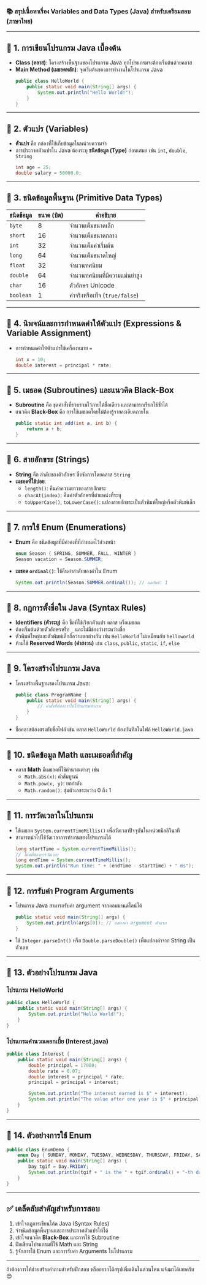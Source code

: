 ### 📚 **สรุปเนื้อหาเรื่อง Variables and Data Types (Java) สำหรับเตรียมสอบ (ภาษาไทย)**

---

## 📌 **1. การเขียนโปรแกรม Java เบื้องต้น**
- **Class (คลาส)**: โครงสร้างพื้นฐานของโปรแกรม Java ทุกโปรแกรมจะต้องเริ่มต้นด้วยคลาส
- **Main Method (เมธอดหลัก)**: จุดเริ่มต้นของการทำงานในโปรแกรม Java
  ```java
  public class HelloWorld {
      public static void main(String[] args) {
          System.out.println("Hello World!");
      }
  }
  ```

---

## 📌 **2. ตัวแปร (Variables)**
- **ตัวแปร** คือ กล่องที่ใช้เก็บข้อมูลในหน่วยความจำ
- การประกาศตัวแปรใน Java ต้องระบุ **ชนิดข้อมูล (Type)** ก่อนเสมอ เช่น `int`, `double`, `String`
  ```java
  int age = 25;
  double salary = 50000.0;
  ```

---

## 📌 **3. ชนิดข้อมูลพื้นฐาน (Primitive Data Types)**
| **ชนิดข้อมูล** | **ขนาด (บิต)** | **คำอธิบาย**                  |
|----------------|-----------------|--------------------------------|
| `byte`         | 8               | จำนวนเต็มขนาดเล็ก              |
| `short`        | 16              | จำนวนเต็มขนาดกลาง              |
| `int`          | 32              | จำนวนเต็มค่าเริ่มต้น           |
| `long`         | 64              | จำนวนเต็มขนาดใหญ่              |
| `float`        | 32              | จำนวนทศนิยม                    |
| `double`       | 64              | จำนวนทศนิยมที่มีความแม่นยำสูง |
| `char`         | 16              | ตัวอักษร Unicode               |
| `boolean`      | 1               | ค่าจริงหรือเท็จ (`true/false`) |

---

## 📌 **4. นิพจน์และการกำหนดค่าให้ตัวแปร (Expressions & Variable Assignment)**
- การกำหนดค่าให้ตัวแปรใช้เครื่องหมาย `=`
  ```java
  int x = 10;
  double interest = principal * rate;
  ```

---

## 📌 **5. เมธอด (Subroutines) และแนวคิด Black-Box**
- **Subroutine** คือ ชุดคำสั่งที่รวบรวมไว้ภายใต้ชื่อเดียว และสามารถเรียกใช้ซ้ำได้
- แนวคิด **Black-Box** คือ การใช้เมธอดโดยไม่ต้องรู้รายละเอียดภายใน
  ```java
  public static int add(int a, int b) {
      return a + b;
  }
  ```

---

## 📌 **6. สายอักขระ (Strings)**
- **String** คือ ลำดับของตัวอักษร ซึ่งจัดการโดยคลาส `String`
- **เมธอดที่ใช้บ่อย**:
  - `length()`: คืนค่าความยาวของสายอักขระ
  - `charAt(index)`: คืนค่าตัวอักษรที่ตำแหน่งที่ระบุ
  - `toUpperCase()`, `toLowerCase()`: แปลงสายอักขระเป็นตัวพิมพ์ใหญ่หรือตัวพิมพ์เล็ก

---

## 📌 **7. การใช้ Enum (Enumerations)**
- **Enum** คือ ชนิดข้อมูลที่มีค่าคงที่ที่กำหนดไว้ล่วงหน้า
  ```java
  enum Season { SPRING, SUMMER, FALL, WINTER }
  Season vacation = Season.SUMMER;
  ```
- **เมธอด `ordinal()`**: ใช้คืนค่าลำดับของค่าใน Enum
  ```java
  System.out.println(Season.SUMMER.ordinal()); // ผลลัพธ์: 1
  ```

---

## 📌 **8. กฎการตั้งชื่อใน Java (Syntax Rules)**
- **Identifiers (ตัวระบุ)** คือ ชื่อที่ใช้เรียกตัวแปร คลาส หรือเมธอด
- ต้องเริ่มต้นด้วยตัวอักษรหรือ `_` และไม่มีช่องว่างระหว่างชื่อ
- ตัวพิมพ์ใหญ่และตัวพิมพ์เล็กถือว่าแตกต่างกัน เช่น `HelloWorld` ไม่เหมือนกับ `helloworld`
- ห้ามใช้ **Reserved Words (คำสงวน)** เช่น `class`, `public`, `static`, `if`, `else`

---

## 📌 **9. โครงสร้างโปรแกรม Java**
- โครงสร้างพื้นฐานของโปรแกรม Java:
  ```java
  public class ProgramName {
      public static void main(String[] args) {
          // คำสั่งที่ต้องการให้โปรแกรมทำงาน
      }
  }
  ```
- ชื่อคลาสต้องตรงกับชื่อไฟล์ เช่น คลาส `HelloWorld` ต้องบันทึกในไฟล์ `HelloWorld.java`

---

## 📌 **10. ชนิดข้อมูล Math และเมธอดที่สำคัญ**
- คลาส **Math** มีเมธอดที่ใช้คำนวณต่างๆ เช่น
  - `Math.abs(x)`: ค่าสัมบูรณ์
  - `Math.pow(x, y)`: ยกกำลัง
  - `Math.random()`: สุ่มตัวเลขระหว่าง 0 ถึง 1

---

## 📌 **11. การวัดเวลาในโปรแกรม**
- ใช้เมธอด `System.currentTimeMillis()` เพื่อวัดเวลาปัจจุบันในหน่วยมิลลิวินาที
- สามารถนำไปใช้วัดเวลาการทำงานของโปรแกรมได้
  ```java
  long startTime = System.currentTimeMillis();
  // โค้ดที่ต้องการวัดเวลา
  long endTime = System.currentTimeMillis();
  System.out.println("Run time: " + (endTime - startTime) + " ms");
  ```

---

## 📌 **12. การรับค่า Program Arguments**
- โปรแกรม Java สามารถรับค่า argument จากคอมมานด์ไลน์ได้
  ```java
  public static void main(String[] args) {
      System.out.println(args[0]); // แสดงค่า argument ตัวแรก
  }
  ```
- ใช้ `Integer.parseInt()` หรือ `Double.parseDouble()` เพื่อแปลงค่าจาก String เป็นตัวเลข

---

## 📌 **13. ตัวอย่างโปรแกรม Java**

### **โปรแกรม HelloWorld**
```java
public class HelloWorld {
    public static void main(String[] args) {
        System.out.println("Hello World!");
    }
}
```

### **โปรแกรมคำนวณดอกเบี้ย (Interest.java)**
```java
public class Interest {
    public static void main(String[] args) {
        double principal = 17000;
        double rate = 0.07;
        double interest = principal * rate;
        principal = principal + interest;

        System.out.println("The interest earned is $" + interest);
        System.out.println("The value after one year is $" + principal);
    }
}
```

---

## 📌 **14. ตัวอย่างการใช้ Enum**
```java
public class EnumDemo {
    enum Day { SUNDAY, MONDAY, TUESDAY, WEDNESDAY, THURSDAY, FRIDAY, SATURDAY }
    public static void main(String[] args) {
        Day tgif = Day.FRIDAY;
        System.out.println(tgif + " is the " + tgif.ordinal() + "-th day of the week.");
    }
}
```

---

## ✅ **เคล็ดลับสำคัญสำหรับการสอบ**
1. เข้าใจกฎการเขียนโค้ด Java (Syntax Rules)
2. จำชนิดข้อมูลพื้นฐานและการประกาศตัวแปรให้ได้
3. เข้าใจแนวคิด **Black-Box** และการใช้ Subroutine
4. ฝึกเขียนโปรแกรมที่ใช้ Math และ String
5. รู้จักการใช้ Enum และการรับค่า Arguments ในโปรแกรม

---

ถ้าต้องการให้ช่วยสร้างคำถามสำหรับฝึกสอบ หรืออยากได้สรุปเพิ่มเติมในส่วนไหน แจ้งมาได้เลยครับ 😊
